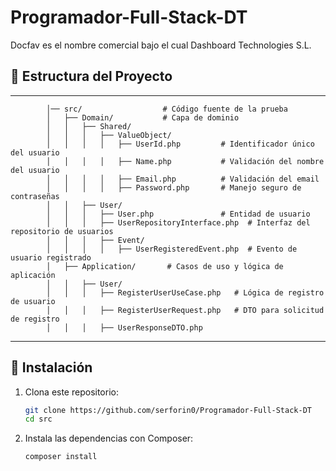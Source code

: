 # Programador-Full-Stack-DT
 Docfav es el nombre comercial bajo el cual Dashboard Technologies S.L.




## 📂 Estructura del Proyecto

---
```
        │── src/                  # Código fuente de la prueba
        │   ├── Domain/           # Capa de dominio 
        │   │   ├── Shared/
        │   │   │   ├── ValueObject/
        │   │   │   │   ├── UserId.php         # Identificador único del usuario
        │   │   │   │   ├── Name.php           # Validación del nombre del usuario
        │   │   │   │   ├── Email.php          # Validación del email
        │   │   │   │   ├── Password.php       # Manejo seguro de contraseñas
        │   │   ├── User/
        │   │   │   ├── User.php               # Entidad de usuario
        │   │   │   ├── UserRepositoryInterface.php  # Interfaz del repositorio de usuarios
        │   │   │   ├── Event/
        │   │   │   │   ├── UserRegisteredEvent.php  # Evento de usuario registrado
        │   ├── Application/       # Casos de uso y lógica de aplicación
        │   │   ├── User/
        │   │   │   ├── RegisterUserUseCase.php   # Lógica de registro de usuario
        │   │   │   ├── RegisterUserRequest.php   # DTO para solicitud de registro
        │   │   │   ├── UserResponseDTO.php  
```
---

## 🚀 Instalación


1. Clona este repositorio:
   ```bash
   git clone https://github.com/serforin0/Programador-Full-Stack-DT
   cd src
   ```

2. Instala las dependencias con Composer:
   ```bash
   composer install
   ```